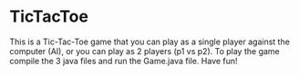 # TicTacToe
This is a Tic-Tac-Toe game that you can play as a single player against the computer (AI),
or you can play as 2 players (p1 vs p2).
To play the game compile the 3 java files and run the Game.java file.
Have fun!
